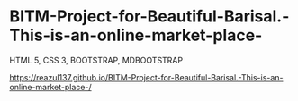 # BITM-Project-for-Beautiful-Barisal.-This-is-an-online-market-place-
HTML 5, CSS 3, BOOTSTRAP, MDBOOTSTRAP


https://reazul137.github.io/BITM-Project-for-Beautiful-Barisal.-This-is-an-online-market-place-/
